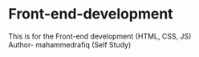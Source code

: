 # Front-end-development
This is for the Front-end development (HTML, CSS, JS)
<br>
Author- mahammedrafiq (Self Study)

